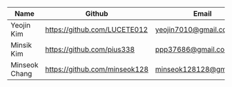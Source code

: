 
| Name | Github | Email | Role |
| --- | --- | --- | --- |
| Yeojin Kim | https://github.com/LUCETE012 | yeojin7010@gmail.com | BE |
| Minsik Kim | https://github.com/pius338 | ppp37686@gmail.com | FE|
| Minseok Chang | https://github.com/minseok128 | minseok128128@gmail.com |BE, AI |
